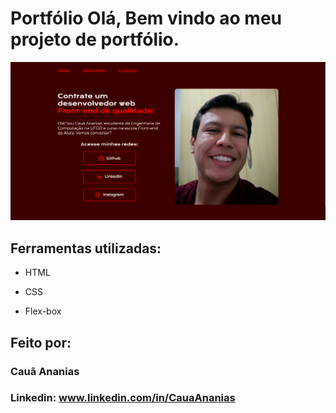 # Portfólio Olá, Bem vindo ao meu projeto de portfólio.

![image](./assets/portfolio-imagem.png)

## Ferramentas utilizadas:

* HTML

* CSS

* Flex-box

## Feito por:

### Cauã Ananias

### Linkedin: www.linkedin.com/in/CauaAnanias

```